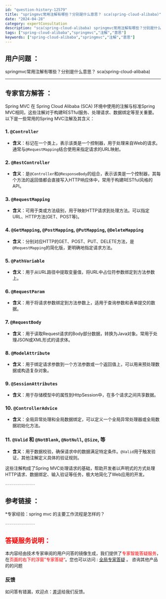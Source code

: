 ```yaml
---
id: "question-history-12579"
title: "springmvc常用注解有哪些？分别是什么意思？ sca(spring-cloud-alibaba)"
date: "2024-04-28"
category: expertConsultation
description: "sca(spring-cloud-alibaba) springmvc常用注解有哪些？分别是什么意思？"
tags: ["spring-cloud-alibaba","springmvc","注解","意思"]
keywords: ["spring-cloud-alibaba","springmvc","注解","意思"]
---
```


## 用户问题 ： 
 springmvc常用注解有哪些？分别是什么意思？ sca(spring-cloud-alibaba) 

---------------
## 专家官方解答 ：

Spring MVC 在 Spring Cloud Alibaba (SCA) 环境中使用的注解与标准Spring MVC相同，这些注解对于构建RESTful服务、处理请求、数据绑定等至关重要。以下是一些常用的Spring MVC注解及其含义：

### 1. `@Controller`
- **含义**：标记在一个类上，表示该类是一个控制器，用于处理来自Web的请求。通常与`@RequestMapping`结合使用来指定请求的URL映射。

### 2. `@RestController`
- **含义**：是`@Controller`和`@ResponseBody`的组合，表示该类是一个控制器，其每个方法的返回值都会直接写入HTTP响应体中，常用于构建RESTful风格的API。

### 3. `@RequestMapping`
- **含义**：可用于类或方法级别，用于映射HTTP请求到处理方法。可以指定URL、HTTP方法(GET、POST等)。

### 4. `@GetMapping`, `@PostMapping`, `@PutMapping`, `@DeleteMapping`
- **含义**：分别对应HTTP的GET、POST、PUT、DELETE方法，是`@RequestMapping`的简化版，更明确地指定请求方法。

### 5. `@PathVariable`
- **含义**：用于从URL路径中提取变量值，将URL中占位符参数绑定到方法参数上。

### 6. `@RequestParam`
- **含义**：用于将请求参数绑定到方法参数上，适用于查询参数和表单提交的数据。

### 7. `@RequestBody`
- **含义**：用于读取Request请求的Body部分数据，转换为Java对象。常用于处理JSON或XML形式的请求体。

### 8. `@ModelAttribute`
- **含义**：用于绑定请求参数到一个方法参数或一个返回值上，可以用来预处理数据或构造复杂对象。

### 9. `@SessionAttributes`
- **含义**：用于存储模型中的属性到HttpSession中，在多个请求之间共享数据。

### 10. `@ControllerAdvice`
- **含义**：全局异常处理和全局数据绑定，可以定义一个全局异常处理器或全局数据初始化方法。

### 11. `@Valid` 和 `@NotBlank`, `@NotNull`, `@Size`, 等
- **含义**：用于数据校验，确保请求中的数据满足特定条件。`@Valid`用于触发验证，其他注解定义具体的验证规则。

这些注解构成了Spring MVC处理请求的基础，帮助开发者以声明式的方式处理HTTP请求、数据绑定、输入验证等任务，极大地简化了Web应用的开发。


<font color="#949494">---------------</font> 


## 参考链接 ：

*专家经验：spring mvc 的主要工作流程是怎样的？ 


 <font color="#949494">---------------</font> 
 


## <font color="#FF0000">答疑服务说明：</font> 

本内容经由技术专家审阅的用户问答的镜像生成，我们提供了<font color="#FF0000">专家智能答疑服务</font>，在<font color="#FF0000">页面的右下的浮窗”专家答疑“</font>。您也可以访问 : [全局专家答疑](https://opensource.alibaba.com/chatBot) 。 咨询其他产品的的问题

### 反馈
如问答有错漏，欢迎点：[差评](https://ai.nacos.io/user/feedbackByEnhancerGradePOJOID?enhancerGradePOJOId=12672)给我们反馈。
